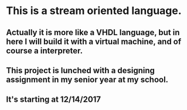 # This is a stream oriented language.
## Actually it is more like a VHDL language, but in here I will build it with a virtual machine, and of course a interpreter.
## This project is lunched with a designing assignment in my senior year at my school.
## It's starting at 12/14/2017
